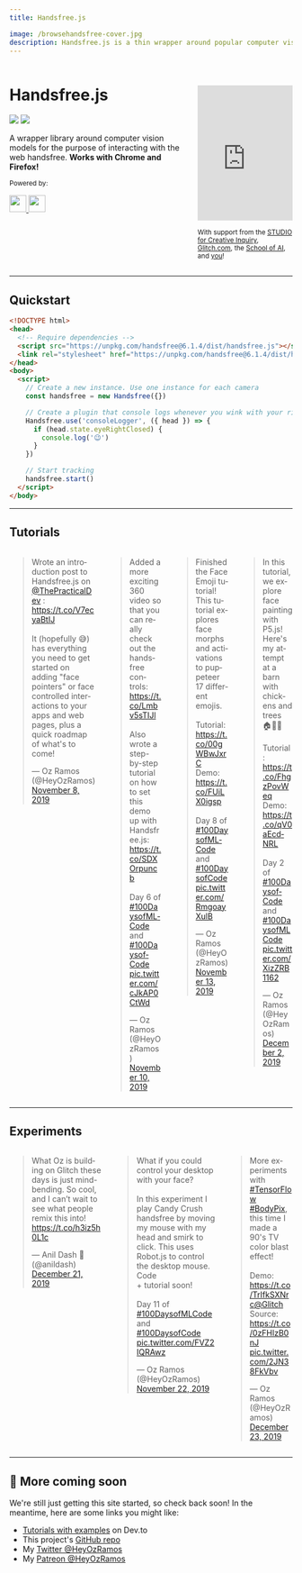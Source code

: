 ```yaml
---
title: Handsfree.js

image: /browsehandsfree-cover.jpg
description: Handsfree.js is a thin wrapper around popular computer vision models for the purpose of interacting with pages handsfree. Come learn how to get started 👋
---
```


<div class="columns">
  <div class="column text-center">
    <Logo :styles='"width: 200px"' />
    <h1>Handsfree.js</h1>
    <p>
      <a href="https://github.com/handsfreejs/handsfree" class="mr-2"><img class="mr-1" src="https://img.shields.io/github/last-commit/handsfreejs/handsfree.svg"></a>
      <a href="https://github.com/handsfreejs/handsfree"><img class="mr-1" src="https://img.shields.io/github/stars/handsfreejs/handsfree?style=social"></a>
    </p>
    <p class="text-left">A wrapper library around computer vision models for the purpose of interacting with the web handsfree. <b>Works with Chrome and Firefox!</b></p>
    <p><small>Powered by:</small></p>
    <p>
      <a class="mr-3" href="https://github.com/jeeliz/jeelizWeboji">
        <img src="https://jeeliz.com/wp-content/uploads/2018/01/LOGO_JEELIZ_BLUE.png" height=30>
      </a>
      <a href="https://github.com/tensorflow/tfjs-models/">
        <img src="https://i.imgur.com/KqlnNuA.png" height=30>
      </a>
    </p>
  </div>
  <div class="column">
    <iframe style="margin-top: 40px; max-width: 100%" width="480" height="240" src="https://www.youtube.com/embed/ty081LCcYpc" frameborder="0" allow="accelerometer; autoplay; encrypted-media; gyroscope; picture-in-picture" allowfullscreen></iframe>
    <p>
      <small>With support from the <a href="https://www.cmu.edu/cfa/studio/index.html">STUDIO for Creative Inquiry</a>, <a href="https://glitch.com/@handsfreejs">Glitch.com</a>, the <a href="https://youtu.be/CJDpF4xUieY?t=58">School of AI</a>, and <a href="https://patreon.com/heyozramos">you</a>!</small>
    </p>
  </div>
</div>

---

## Quickstart

<!-- prettier-ignore-start -->
```html
<!DOCTYPE html>
<head>
  <!-- Require dependencies -->
  <script src="https://unpkg.com/handsfree@6.1.4/dist/handsfree.js"></script>
  <link rel="stylesheet" href="https://unpkg.com/handsfree@6.1.4/dist/handsfree.css">
</head>
<body>
  <script>
    // Create a new instance. Use one instance for each camera
    const handsfree = new Handsfree({})

    // Create a plugin that console logs whenever you wink with your right eye
    Handsfree.use('consoleLogger', ({ head }) => {
      if (head.state.eyeRightClosed) {
        console.log('😉')
      }
    })

    // Start tracking
    handsfree.start()
  </script>
</body>
```
<!-- prettier-ignore-end -->

---

## Tutorials

<div class="columns">
  <div class="column">
    <blockquote class="twitter-tweet"><p lang="en" dir="ltr">Wrote an introduction post to Handsfree.js on <a href="https://twitter.com/ThePracticalDev?ref_src=twsrc%5Etfw">@ThePracticalDev</a> : <a href="https://t.co/V7ecyaBtIJ">https://t.co/V7ecyaBtIJ</a><br><br>It (hopefully 😅) has everything you need to get started on adding &quot;face pointers&quot; or face controlled interactions to your apps and web pages, plus a quick roadmap of what&#39;s to come!</p>&mdash; Oz Ramos (@HeyOzRamos) <a href="https://twitter.com/HeyOzRamos/status/1192666398868164608?ref_src=twsrc%5Etfw">November 8, 2019</a></blockquote>
  </div>
  <div class="column">
    <blockquote class="twitter-tweet"><p lang="en" dir="ltr">Added a more exciting 360 video so that you can really check out the handsfree controls: <a href="https://t.co/Lmbv5sTIJl">https://t.co/Lmbv5sTIJl</a><br><br>Also wrote a step-by-step tutorial on how to set this demo up with Handsfree.js: <a href="https://t.co/SDXOrpuncb">https://t.co/SDXOrpuncb</a><br><br>Day 6 of <a href="https://twitter.com/hashtag/100DaysofMLCode?src=hash&amp;ref_src=twsrc%5Etfw">#100DaysofMLCode</a> and <a href="https://twitter.com/hashtag/100DaysofCode?src=hash&amp;ref_src=twsrc%5Etfw">#100DaysofCode</a> <a href="https://t.co/cJkAP0CtWd">pic.twitter.com/cJkAP0CtWd</a></p>&mdash; Oz Ramos (@HeyOzRamos) <a href="https://twitter.com/HeyOzRamos/status/1193377112100503552?ref_src=twsrc%5Etfw">November 10, 2019</a></blockquote>
  </div>
  <div class="column">
    <blockquote class="twitter-tweet"><p lang="en" dir="ltr">Finished the Face Emoji tutorial! This tutorial explores face morphs and activations to puppeteer 17 different emojis.<br><br>Tutorial: <a href="https://t.co/00gWBwJxrC">https://t.co/00gWBwJxrC</a><br>Demo: <a href="https://t.co/FUiLX0igsp">https://t.co/FUiLX0igsp</a><br><br>Day 8 of <a href="https://twitter.com/hashtag/100DaysofMLCode?src=hash&amp;ref_src=twsrc%5Etfw">#100DaysofMLCode</a> and <a href="https://twitter.com/hashtag/100DaysofCode?src=hash&amp;ref_src=twsrc%5Etfw">#100DaysofCode</a> <a href="https://t.co/RmgoayXulB">pic.twitter.com/RmgoayXulB</a></p>&mdash; Oz Ramos (@HeyOzRamos) <a href="https://twitter.com/HeyOzRamos/status/1194480061761519616?ref_src=twsrc%5Etfw">November 13, 2019</a></blockquote>
  </div>
  <div class="column">
    <blockquote class="twitter-tweet"><p lang="en" dir="ltr">In this tutorial, we explore face painting with P5.js! Here&#39;s my attempt at a barn with chickens and trees 🏠🌳🌞<br><br>Tutorial: <a href="https://t.co/FhgzPovWeq">https://t.co/FhgzPovWeq</a><br>Demo: <a href="https://t.co/qV0aEcdNRL">https://t.co/qV0aEcdNRL</a><br><br>Day 2 of <a href="https://twitter.com/hashtag/100DaysofCode?src=hash&amp;ref_src=twsrc%5Etfw">#100DaysofCode</a> and <a href="https://twitter.com/hashtag/100DaysofMLCode?src=hash&amp;ref_src=twsrc%5Etfw">#100DaysofMLCode</a> <a href="https://t.co/XizZRB1162">pic.twitter.com/XizZRB1162</a></p>&mdash; Oz Ramos (@HeyOzRamos) <a href="https://twitter.com/HeyOzRamos/status/1201337876933496832?ref_src=twsrc%5Etfw">December 2, 2019</a></blockquote>
  </div>
</div>

---

## Experiments

<div class="columns">
  <div class="column">
    <blockquote class="twitter-tweet"><p lang="en" dir="ltr">What Oz is building on Glitch these days is just mind-bending. So cool, and I can’t wait to see what people remix this into! <a href="https://t.co/h3iz5h0L1c">https://t.co/h3iz5h0L1c</a></p>&mdash; Anil Dash 🥭 (@anildash) <a href="https://twitter.com/anildash/status/1208417855852679168?ref_src=twsrc%5Etfw">December 21, 2019</a></blockquote>
  </div>
  <div class="column">
    <blockquote class="twitter-tweet"><p lang="en" dir="ltr">What if you could control your desktop with your face?<br><br>In this experiment I play Candy Crush handsfree by moving my mouse with my head and smirk to click. This uses Robot.js to control the desktop mouse. Code <br>+ tutorial soon!<br><br>Day 11 of <a href="https://twitter.com/hashtag/100DaysofMLCode?src=hash&amp;ref_src=twsrc%5Etfw">#100DaysofMLCode</a> and <a href="https://twitter.com/hashtag/100DaysofCode?src=hash&amp;ref_src=twsrc%5Etfw">#100DaysofCode</a> <a href="https://t.co/FVZ2IQRAwz">pic.twitter.com/FVZ2IQRAwz</a></p>&mdash; Oz Ramos (@HeyOzRamos) <a href="https://twitter.com/HeyOzRamos/status/1197722565646540800?ref_src=twsrc%5Etfw">November 22, 2019</a></blockquote>
  </div>
  <div class="column">
    <blockquote class="twitter-tweet"><p lang="en" dir="ltr">More experiments with <a href="https://twitter.com/hashtag/TensorFlow?src=hash&amp;ref_src=twsrc%5Etfw">#TensorFlow</a> <a href="https://twitter.com/hashtag/BodyPix?src=hash&amp;ref_src=twsrc%5Etfw">#BodyPix</a>, this time I made a 90&#39;s TV color blast effect!<br><br>Demo: <a href="https://t.co/TrIfkSXNrc">https://t.co/TrIfkSXNrc</a><a href="https://twitter.com/glitch?ref_src=twsrc%5Etfw">@Glitch</a> Source: <a href="https://t.co/0zFHlzB0nJ">https://t.co/0zFHlzB0nJ</a> <a href="https://t.co/2JN38FkVbv">pic.twitter.com/2JN38FkVbv</a></p>&mdash; Oz Ramos (@HeyOzRamos) <a href="https://twitter.com/HeyOzRamos/status/1209204747254681602?ref_src=twsrc%5Etfw">December 23, 2019</a></blockquote>
  </div>
</div>

---

<div class="card">
  <h2>📅 More coming soon</h2>
  <p>We're still just getting this site started, so check back soon! In the meantime, here are some links you might like:</p>
  <ul>
    <li><a href="https://dev.to/heyozramos/handsfree-js-a-web-based-face-pointer-24m1">Tutorials with examples</a> on Dev.to</li>
    <li>This project's <a href="https://github.com/handsfreejs/handsfree">GitHub repo</a></li>
    <li>My <a href="https://twitter.com/heyozramos">Twitter @HeyOzRamos</a></li>
    <li>My <a href="https://patreon.com/heyozramos">Patreon @HeyOzRamos</a></li>
  </ul>
</div>

<TweetLoader />
